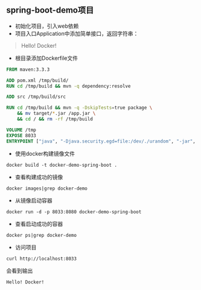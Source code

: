 ## spring-boot-demo项目
- 初始化项目，引入web依赖
- 项目入口Application中添加简单接口，返回字符串：
> Hello! Docker!
- 根目录添加Dockerfile文件
```dockerfile
FROM maven:3.3.3

ADD pom.xml /tmp/build/
RUN cd /tmp/build && mvn -q dependency:resolve

ADD src /tmp/build/src

RUN cd /tmp/build && mvn -q -DskipTests=true package \
    && mv target/*.jar /app.jar \
    && cd / && rm -rf /tmp/build

VOLUME /tmp
EXPOSE 8033
ENTRYPOINT ["java", "-Djava.security.egd=file:/dev/./urandom", "-jar", "/app.jar"]
```
- 使用docker构建镜像文件
```shell
docker build -t docker-demo-spring-boot .
```
- 查看构建成功的镜像
```shell
docker images|grep docker-demo
```
- 从镜像启动容器
```shell
docker run -d -p 8033:8080 docker-demo-spring-boot
```
- 查看启动成功的容器
```
docker ps|grep docker-demo
```
- 访问项目
```shell
curl http://localhost:8033
```
会看到输出
```
Hello! Docker!
```

